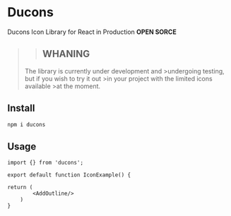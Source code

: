 # **Ducons**

Ducons Icon Library for React in Production **OPEN SORCE**

>>## **WHANING**
>
>The library is currently under development and >undergoing testing, but if you wish to try it out >in your project with the limited icons available >at the moment.

## Install

```cmd
npm i ducons
```

## Usage

```tsx
import {} from 'ducons';

export default function IconExample() {

return (
        <AddOutline/>
    )
}

```
